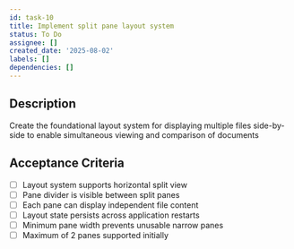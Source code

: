 ```yaml
---
id: task-10
title: Implement split pane layout system
status: To Do
assignee: []
created_date: '2025-08-02'
labels: []
dependencies: []
---
```


## Description

Create the foundational layout system for displaying multiple files side-by-side to enable simultaneous viewing and comparison of documents

## Acceptance Criteria

- [ ] Layout system supports horizontal split view
- [ ] Pane divider is visible between split panes
- [ ] Each pane can display independent file content
- [ ] Layout state persists across application restarts
- [ ] Minimum pane width prevents unusable narrow panes
- [ ] Maximum of 2 panes supported initially
